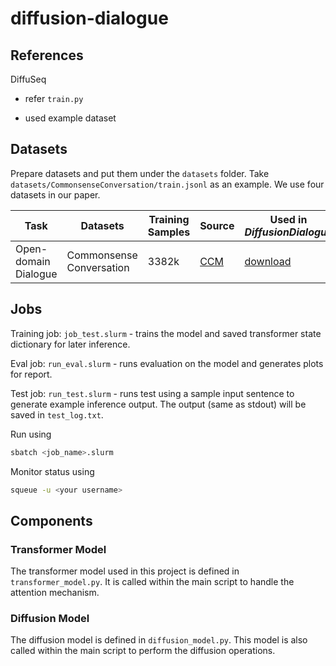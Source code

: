 # diffusion-dialogue

## References
DiffuSeq
- refer `train.py`

- used example dataset



## Datasets
Prepare datasets and put them under the `datasets` folder. Take `datasets/CommonsenseConversation/train.jsonl` as an example. We use four datasets in our paper.

| Task | Datasets | Training Samples | Source | Used in __*DiffusionDialogue*__
|-|-|-|-|-|
| Open-domain Dialogue | Commonsense Conversation | 3382k | [CCM](https://github.com/thu-coai/ccm) | [download](https://drive.google.com/drive/folders/1exENF9Qc5UtXnHlNl9fvaxP3zyyH32qp?usp=sharing) |


<!-- TODO consider using 2nd dataset as discussed in the video -->

## Jobs
Training job: `job_test.slurm` - trains the model and saved transformer state dictionary for later inference.

Eval job: `run_eval.slurm` - runs evaluation on the model and generates plots for report.

Test job: `run_test.slurm` - runs test using a sample input sentence to generate example inference output.
The output (same as stdout) will be saved in `test_log.txt`.

Run using 
```sh
sbatch <job_name>.slurm
```

Monitor status using
```sh
squeue -u <your username>
```

## Components

### Transformer Model

The transformer model used in this project is defined in `transformer_model.py`. It is called within the main script to handle the attention mechanism.

### Diffusion Model

The diffusion model is defined in `diffusion_model.py`. This model is also called within the main script to perform the diffusion operations.

<!--
Use the data_loader.py to load the dataset from google drive
`
from data_loader import prepare_datasets, TRAIN_FILE_ID, VALID_FILE_ID, TEST_FILE_ID
train_data, valid_data, test_data = prepare_datasets(TRAIN_FILE_ID, VALID_FILE_ID, TEST_FILE_ID)
`
-->
